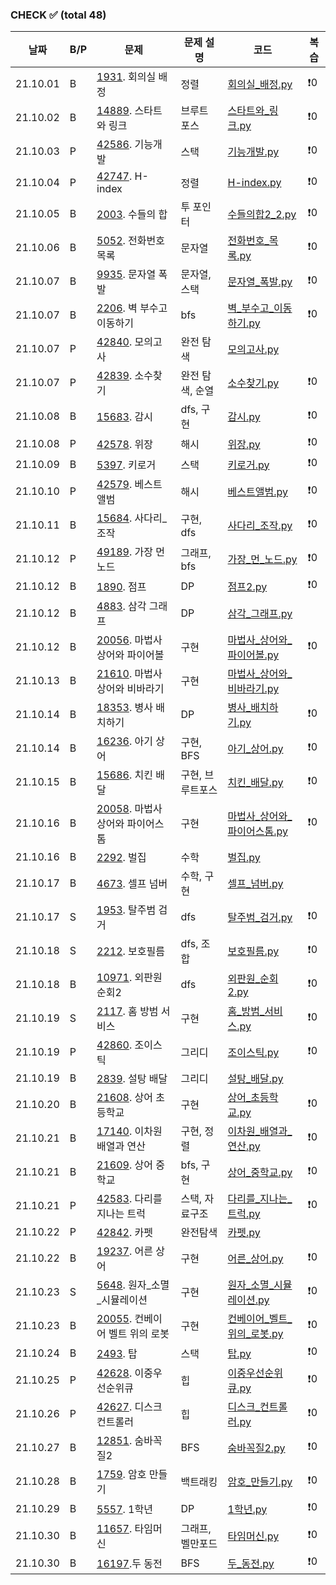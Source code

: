 ### CHECK ✅ (total 48)
|날짜|B/P|문제|문제 설명|코드|복습|
|---|---|---|---|---|---|
|21.10.01|B|[1931](https://www.acmicpc.net/problem/1931). 회의실 배정|정렬|[회의실_배정.py](../202110/B-1931/회의실_배정.py)|❗️0|
|21.10.02|B|[14889](https://www.acmicpc.net/problem/14889). 스타트와 링크|브루트 포스|[스타트와_링크.py](../../202110/B-14889/스타트와_링크.py)|❗️0|
|21.10.03|P|[42586](https://programmers.co.kr/learn/courses/30/lessons/42586). 기능개발|스택|[기능개발.py](../202110/P-42586/기능개발.py)|❗️0|
|21.10.04|P|[42747](https://programmers.co.kr/learn/courses/30/lessons/42747). H-index|정렬|[H-index.py](../202110/P-42747/H-index.py)|❗️0|
|21.10.05|B|[2003](https://www.acmicpc.net/problem/2003). 수들의 합|투 포인터|[수들의합2_2.py](../202110/B-2003/수들의합2_2.py)|❗️0|
|21.10.06|B|[5052](https://www.acmicpc.net/problem/5052). 전화번호 목록|문자열|[전화번호_목록.py](../202110/B-5052/전화번호_목록.py)|❗️0|
|21.10.07|B|[9935](https://www.acmicpc.net/problem/9935). 문자열 폭발|문자열, 스택|[문자열_폭발.py](../202110/B-9935/문자열_폭발.py)|❗️0|
|21.10.07|B|[2206](https://www.acmicpc.net/problem/2206). 벽 부수고 이동하기|bfs|[벽_부수고_이동하기.py](../202110/B-2206/벽_부수고_이동하기.py)|❗️0|
|21.10.07|P|[42840](https://programmers.co.kr/learn/courses/30/lessons/42840). 모의고사|완전 탐색|[모의고사.py](../202110/P-42840/모의고사.py)|
|21.10.07|P|[42839](https://programmers.co.kr/learn/courses/30/lessons/42839). 소수찾기|완전 탐색, 순열|[소수찾기.py](../202110/P-42839/소수찾기.py)|❗️0|
|21.10.08|B|[15683](https://www.acmicpc.net/problem/15683). 감시|dfs, 구현|[감시.py](../202110/B-15683/감시.py)|❗️0|
|21.10.08|P|[42578](https://programmers.co.kr/learn/courses/30/lessons/42578). 위장|해시|[위장.py](../202110/P-42578/위장.py)|❗️0|
|21.10.09|B|[5397](https://www.acmicpc.net/problem/5397). 키로거|스택|[키로거.py](../202110/B-5397/키로거.py)|❗️0|
|21.10.10|P|[42579](https://programmers.co.kr/learn/courses/30/lessons/42579). 베스트앨범|해시|[베스트앨범.py](../202110/P-42579/베스트앨범.py)|❗️0|
|21.10.11|B|[15684](https://www.acmicpc.net/problem/15684). 사다리_조작|구현, dfs|[사다리_조작.py](../202110/B-15684/사다리_조작.py)|❗️0|
|21.10.12|P|[49189](https://programmers.co.kr/learn/courses/30/lessons/49189). 가장 먼 노드|그래프, bfs|[가장_먼_노드.py](../202110/P-49189/가장_먼_노드.py)|❗️0|
|21.10.12|B|[1890](https://www.acmicpc.net/problem/1890). 점프|DP|[점프2.py](../202110/B-1890/점프2.py)|❗️0|
|21.10.12|B|[4883](https://www.acmicpc.net/problem/4883). 삼각 그래프|DP|[삼각_그래프.py](../202110/B-4883/삼각_그래프.py)|
|21.10.12|B|[20056](https://www.acmicpc.net/problem/20056). 마법사 상어와 파이어볼|구현|[마법사_상어와_파이어볼.py](../202110/B-20056/마법사_상어와_파이어볼.py)|❗️0|
|21.10.13|B|[21610](https://www.acmicpc.net/problem/21610). 마법사 상어와 비바라기|구현|[마법사_상어와_비바라기.py](../202110/B-21610/마법사_상어와_비바라기.py)|
|21.10.14|B|[18353](https://www.acmicpc.net/problem/18353). 병사 배치하기|DP|[병사_배치하기.py](../202110/B-18353/병사_배치하기.py)|❗️0|
|21.10.14|B|[16236](https://www.acmicpc.net/problem/16236). 아기 상어|구현, BFS|[아기_상어.py](../202110/B-16236/아기_상어.py)|❗️0|
|21.10.15|B|[15686](https://www.acmicpc.net/problem/15686). 치킨 배달|구현, 브루트포스|[치킨_배달.py](../202110/B-15686/치킨_배달.py)|❗️0|
|21.10.16|B|[20058](https://www.acmicpc.net/problem/20058). 마법사 상어와 파이어스톰|구현|[마법사_상어와_파이어스톰.py](../202110/B-20058/마법사_상어와_파이어스톰.py)|❗️0|
|21.10.16|B|[2292](https://www.acmicpc.net/problem/2292). 벌집|수학|[벌집.py](../202110/B-2292/벌집.py)|
|21.10.17|B|[4673](https://www.acmicpc.net/problem/4673). 셀프 넘버|수학, 구현|[셀프_넘버.py](../202110/B-4673/셀프_넘버.py)|
|21.10.17|S|[1953](https://swexpertacademy.com/main/code/problem/problemDetail.do?contestProbId=AV5PpLlKAQ4DFAUq). 탈주범 검거|dfs|[탈주범_검거.py](../202110/S-1953/탈주범_검거.py)|❗️0|
|21.10.18|S|[2212](https://swexpertacademy.com/main/code/problem/problemDetail.do?contestProbId=AV5V1SYKAaUDFAWu&). 보호필름|dfs, 조합|[보호필름.py](../202110/S-2212/보호필름.py)|❗️0|
|21.10.18|B|[10971](https://www.acmicpc.net/problem/10971). 외판원 순회2|dfs|[외판원_순회2.py](../202110/B-10971/외판원_순회2.py)|❗️0|
|21.10.19|S|[2117](https://swexpertacademy.com/main/code/problem/problemDetail.do?contestProbId=AV5V61LqAf8DFAWu). 홈 방범 서비스|구현|[홈_방범_서비스.py](../202110/S-2117/홈_방범_서비스.py)|❗️0|
|21.10.19|P|[42860](https://programmers.co.kr/learn/courses/30/lessons/42860). 조이스틱|그리디|[조이스틱.py](../202110/P-42860/조이스틱.py)|❗️0|
|21.10.19|B|[2839](https://www.acmicpc.net/problem/2839). 설탕 배달|그리디|[설탕_배달.py](../202110/B-2839/설탕_배달.py)|
|21.10.20|B|[21608](https://www.acmicpc.net/problem/21608). 상어 초등학교|구현|[상어_초등학교.py](../202110/B-21608/상어_초등학교.py)|❗️0|
|21.10.21|B|[17140](https://www.acmicpc.net/problem/17140). 이차원 배열과 연산|구현, 정렬|[이차원_배열과_연산.py](../202110/B-17140/이차원_배열과_연산.py)|❗️0|
|21.10.21|B|[21609](https://www.acmicpc.net/problem/21609). 상어 중학교|bfs, 구현|[상어_중학교.py](../202110/B-21609/상어_중학교.py)|❗️0|
|21.10.21|P|[42583](https://programmers.co.kr/learn/courses/30/lessons/42583). 다리를 지나는 트럭|스택, 자료구조|[다리를_지나는_트럭.py](../202110/P-42583/다리를_지나는_트럭.py)|❗️0|
|21.10.22|P|[42842](https://programmers.co.kr/learn/courses/30/lessons/42842). 카펫|완전탐색|[카펫.py](../202110/P-42842/카펫.py)|
|21.10.22|B|[19237](https://www.acmicpc.net/problem/19237). 어른 상어|구현|[어른_상어.py](../202110/B-19237/어른_상어.py)|❗️0|
|21.10.23|S|[5648](https://swexpertacademy.com/main/code/problem/problemDetail.do?contestProbId=AWXRFInKex8DFAUo&). 원자_소멸_시뮬레이션|구현|[원자_소멸_시뮬레이션.py](../202110/S-5648/원자_소멸_시뮬레이션.py)|❗️0|
|21.10.23|B|[20055](https://www.acmicpc.net/problem/20055). 컨베이어 벨트 위의 로봇|구현|[컨베이어_벨트_위의_로봇.py](../202110/B-20055/컨베이어_벨트_위의_로봇.py)|❗️0|
|21.10.24|B|[2493](https://www.acmicpc.net/problem/2493). 탑|스택|[탑.py](../202110/B-2493/탑.py)|❗️0|
|21.10.25|P|[42628](https://programmers.co.kr/learn/courses/30/lessons/42628). 이중우선순위큐|힙|[이중우선순위큐.py](../202110/P-42628/이중우선순위큐.py)|❗️0|
|21.10.26|P|[42627](https://programmers.co.kr/learn/courses/30/lessons/42627). 디스크 컨트롤러|힙|[디스크_컨트롤러.py](../202110/P-42627/디스크_컨트롤러.py)|❗️0|
|21.10.27|B|[12851](https://www.acmicpc.net/problem/12851). 숨바꼭질2|BFS|[숨바꼭질2.py](../202110/B-12851/숨바꼭질2_.py)|❗️0|
|21.10.28|B|[1759](https://www.acmicpc.net/problem/1759). 암호 만들기|백트래킹|[암호_만들기.py](../202110/B-1759/암호_만들기.py)|❗️0|
|21.10.29|B|[5557](https://www.acmicpc.net/problem/5557). 1학년|DP|[1학년.py](../202110/B-5557/1학년.py)|❗️0|
|21.10.30|B|[11657](https://www.acmicpc.net/problem/11657). 타임머신|그래프, 벨만포드|[타임머신.py](../202110/B-11657/타임머신.py)|❗️0|
|21.10.30|B|[16197](https://www.acmicpc.net/problem/16197).두 동전|BFS|[두_동전.py](../202110/B-16197/두_동전.py)|❗️0|